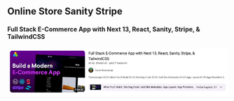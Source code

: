 ## Online Store Sanity Stripe

#### Full Stack E-Commerce App with Next 13, React, Sanity, Stripe, & TailwindCSS

[![Full Stack E-Commerce App with Next 13, React, Sanity, Stripe, & TailwindCSS](/public/tutorial-image.png 'Tutorial Image')](https://www.youtube.com/watch?v=g2sE034SGjw)